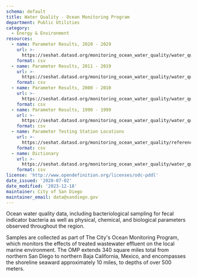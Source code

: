 ```yaml
---
schema: default
title: Water Quality - Ocean Monitoring Program
department: Public Utilities
category:
  - Energy & Environment
resources:
  - name: Parameter Results, 2020 - 2029
    url: >-
      https://seshat.datasd.org/monitoring_ocean_water_quality/water_quality_2020_2029_datasd.csv
    format: csv
  - name: Parameter Results, 2011 - 2019
    url: >-
      https://seshat.datasd.org/monitoring_ocean_water_quality/water_quality_2011_2019_datasd.csv
    format: csv
  - name: Parameter Results, 2000 - 2010
    url: >-
      https://seshat.datasd.org/monitoring_ocean_water_quality/water_quality_2000_2010_datasd.csv
    format: csv
  - name: Parameter Results, 1990 - 1999
    url: >-
      https://seshat.datasd.org/monitoring_ocean_water_quality/water_quality_1990_1999_datasd.csv
    format: csv
  - name: Parameter Testing Station Locations
    url: >-
      https://seshat.datasd.org/monitoring_ocean_water_quality/reference_stations_water_quality.csv
    format: csv
  - name: Dictionary
    url: >-
      https://seshat.datasd.org/monitoring_ocean_water_quality/water_quality_dictionary_datasd.csv
    format: csv
license: 'http://www.opendefinition.org/licenses/odc-pddl'
date_issued: '2020-07-02'
date_modified: '2023-12-18'
maintainer: City of San Diego
maintainer_email: data@sandiego.gov
---
```

Ocean water quality data, including bacteriological sampling for fecal indicator bacteria as well as physical, chemical, and biological parameters observed throughout the region.
<!--more-->
Samples are collected as part of The City's Ocean Monitoring Program, which monitors the effects of treated wastewater effluent on the local marine environment. The OMP extends 340 square miles total from northern San Diego to northern Baja California, Mexico, and encompasses the shoreline seaward approximately 10 miles, to depths of over 500 meters.
